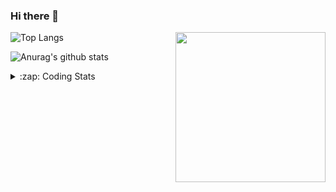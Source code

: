 ### Hi there 👋

<!--
**tao8687/tao8687** is a ✨ _special_ ✨ repository because its `README.md` (this file) appears on your GitHub profile.

Here are some ideas to get you started:

- 🔭 I’m currently working on ...
- 🌱 I’m currently learning ...
- 👯 I’m looking to collaborate on ...
- 🤔 I’m looking for help with ...
- 💬 Ask me about ...
- 📫 How to reach me: ...
- 😄 Pronouns: ...
- ⚡ Fun fact: ...
-->

<img align='right' src="https://media.giphy.com/media/M9gbBd9nbDrOTu1Mqx/giphy.gif" width="240">

  
![Top Langs](https://github-readme-stats.vercel.app/api/top-langs/?username=tao8687&layout=compact&title_color=23238E&text_color=A67D3D)

![Anurag's github stats](https://github-readme-stats.vercel.app/api?username=tao8687&show_icons=true&&text_color=A67D3D&title_color=23238E&show_icons=false&count_private=true&hide=stars)

<details>
  <summary>:zap: Coding Stats</summary>
  <br>
    
<!--START_SECTION:waka-->

```txt
From: 09 December 2024 - To: 16 December 2024

C++                16 hrs 57 mins  ██████████████░░░░░░░░░░░   55.67 %
Lua                4 hrs 59 mins   ████░░░░░░░░░░░░░░░░░░░░░   16.40 %
Other              2 hrs 16 mins   ██░░░░░░░░░░░░░░░░░░░░░░░   07.46 %
Python             1 hr 48 mins    █▒░░░░░░░░░░░░░░░░░░░░░░░   05.94 %
CMake              1 hr 28 mins    █▒░░░░░░░░░░░░░░░░░░░░░░░   04.85 %
```

<!--END_SECTION:waka-->
</details>
